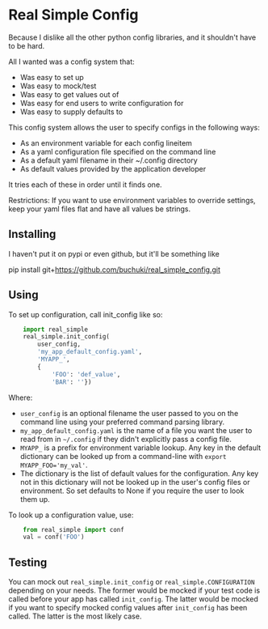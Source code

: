 # Real Simple Config

Because I dislike all the other python config libraries, and it shouldn't have to
be hard.

All I wanted was a config system that:

* Was easy to set up
* Was easy to mock/test
* Was easy to get values out of
* Was easy for end users to write configuration for
* Was easy to supply defaults to

This config system allows the user to specify configs in the following ways:

* As an environment variable for each config lineitem
* As a yaml configuration file specified on the command line
* As a default yaml filename in their ~/.config directory
* As default values provided by the application developer

It tries each of these in order until it finds one.

Restrictions:
If you want to use environment variables to override settings, keep your yaml
files flat and have all values be strings.

## Installing

I haven't put it on pypi or even github, but it'll be something like

pip install git+https://github.com/buchuki/real_simple_config.git

## Using

To set up configuration, call init_config like so:

```python
    import real_simple
    real_simple.init_config(
        user_config,
        'my_app_default_config.yaml',
        'MYAPP_',
        {
            'FOO': 'def_value',
            'BAR': ''})
```

Where:

* `user_config` is an optional filename the user passed to you on the command
  line using your preferred command parsing library.
* `my_app_default_config.yaml` is the name of a file you want the user to read
  from in `~/.config` if they didn't explicitly pass a config file.
* `MYAPP_` is a prefix for environment variable lookup. Any key in the default
  dictionary can be looked up from a command-line with
  `export MYAPP_FOO='my_val'`.
* The dictionary is the list of default values for the configuration. Any key
  not in this dictionary will not be looked up in the user's config files or
  environment. So set defaults to None if you require the user to look them
  up.

To look up a configuration value, use:

```python
    from real_simple import conf
    val = conf('FOO')
```

## Testing

You can mock out `real_simple.init_config` or `real_simple.CONFIGURATION`
depending on your needs. The former would be mocked if your test code is called
before your app has called `init_config`. The latter would be mocked if you
want to specify mocked config values after `init_config` has been called. The
latter is the most likely case.
